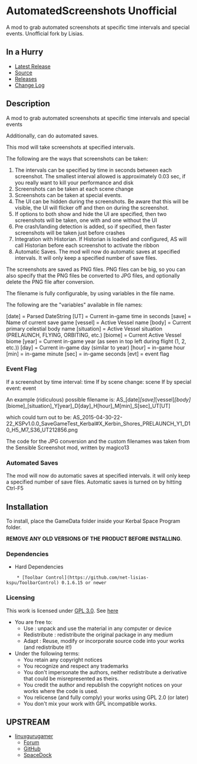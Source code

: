 # AutomatedScreenshots Unofficial

A mod to grab automated screenshots at specific time intervals and special events. Unofficial fork by Lisias.


## In a Hurry

* [Latest Release](https://github.com/net-lisias-kspu/AutomatedScreenshots/releases)
* [Source](https://github.com/net-lisias-kspu/AutomatedScreenshots)
* [Releases](https://github.com/net-lisias-kspu/AutomatedScreenshots/tree/Archive)
* [Change Log](./CHANGE_LOG.md)


## Description

A mod to grab automated screenshots at specific time intervals and special events

Additionally, can do automated saves.

This mod will take screenshots at specified intervals.

The following are the ways that screenshots can be taken:

1.  The intervals can be specified by time in seconds between each screenshot. The smallest interval allowed is approximately 0.03 sec, if you really want to kill your performance and disk
2.  Screenshots can be taken at each scene change
3.  Screenshots can be taken at special events.
4.  The UI can be hidden during the screenshots.  Be aware that this will be visible, the UI will flicker off and then on during the screenshot.
5.  If options to both show and hide the UI are specified, then two screenshots will be taken, one with and one without the UI
6.  Pre crash/landing detection is added, so if specified, then faster screenshots will be taken just before crashes
7.  Integration with Historian.  If Historian is loaded and configured, AS will call Historian before each screenshot to activate the ribbon
8.  Automatic Saves.  The mod will now do automatic saves at specified intervals.  It will only keep a specified number of save files.

The screenshots are saved as PNG files.  PNG files can be big, so you can also specify that the PNG files be converted to JPG files, and optionally delete the PNG file after conversion.

The filename is fully configurable, by using variables in the file name.

The following are the "variables" available in file names:

[date] = Parsed DateString
[UT] = Current in-game time in seconds
[save] = Name of current save game
[vessel] = Active Vessel name
[body] = Current primary celestial body name
[situation] = Active Vessel situation (PRELAUNCH, FLYING, ORBITING, etc.)
[biome] = Current Active Vessel biome
[year] = Current in-game year (as seen in top left during flight (1, 2, etc.))
[day] = Current in-game day (similar to year)
[hour] = in-game hour
[min] = in-game minute
[sec] = in-game seconds
[evt] = event flag

### Event Flag

If a screenshot by time interval: time
If by scene change: scene
If by special event: event

An example (ridiculous) possible filename is: 
AS_[date]_[save]_[vessel]_[body]_[biome]_[situation]_Y[year]_D[day]_H[hour]_M[min]_S[sec]_UT[UT] 

which could turn out to be: 
AS_2015-04-30-22-22_KSPv1.0.0_SaveGameTest_Kerbal#X_Kerbin_Shores_PRELAUNCH_Y1_D10_H5_M7_S36_UT212856.png

The code for the JPG conversion and the custom filenames was taken from the Sensible Screenshot mod, written by magico13

### Automated Saves

The mod will now do automatic saves at specified intervals. it will only keep a specified number of save files.
Automatic saves is turned on by hitting Ctrl-F5


## Installation

To install, place the GameData folder inside your Kerbal Space Program folder.

**REMOVE ANY OLD VERSIONS OF THE PRODUCT BEFORE INSTALLING**.

### Dependencies
* Hard Dependencies
<!--        * [KSP API Extensions/L](https://github.com/net-lisias-ksp/KSPAPIExtensions) 2.0 or newer -->
        * [Toolbar Control](https://github.com/net-lisias-kspu/ToolbarControl) 0.1.6.15 or newer

### Licensing

This work is licensed under [GPL 3.0](https://www.gnu.org/licenses/gpl-3.0.txt). See [here](./LICENSE)

+ You are free to:
	- Use : unpack and use the material in any computer or device
	- Redistribute : redistribute the original package in any medium
	- Adapt : Reuse, modify or incorporate source code into your works (and redistribute it!) 
+ Under the following terms:
	- You retain any copyright notices
	- You recognize and respect any trademarks
	- You don't impersonate the authors, neither redistribute a derivative that could be misrepresented as theirs.
	- You credit the author and republish the copyright notices on your works where the code is used.
	- You relicense (and fully comply) your works using GPL 2.0 (or later)
	- You don't mix your work with GPL incompatible works.


## UPSTREAM

* [linuxgurugamer](https://forum.kerbalspaceprogram.com/index.php?/profile/129964-linuxgurugamer/)
	+ [Forum](https://forum.kerbalspaceprogram.com/index.php?/topic/116979-141-automated-screenshots/)
	+ [GitHub](https://github.com/linuxgurugamer/AutomatedScreenshots)
	+ [SpaceDock](https://spacedock.info/mod/43/Automated%20Screenshots%20&%20Saves) 
